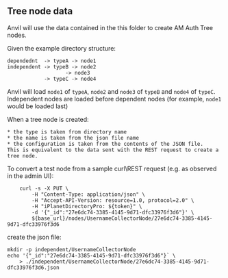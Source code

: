 ## Tree node data

Anvil will use the data contained in the this folder to create AM Auth Tree nodes.

Given the example directory structure:

    dependednt  -> typeA -> node1
    independent -> typeB -> node2
                       -> node3
                -> typeC -> node4

Anvil will load `node1` of `typeA`, `node2` and `node3` of `typeB`
and `node4` of `typeC`.
Independent nodes are loaded before dependent nodes (for example, `node1` would be loaded last)

When a tree node is created:

    * the type is taken from directory name
    * the name is taken from the json file name
    * the configuration is taken from the contents of the JSON file.
    This is equivalent to the data sent with the REST request to create a tree node.

To convert a test node from a sample curl\REST request (e.g. as observed in the admin UI):

        curl -s -X PUT \
            -H "Content-Type: application/json" \
            -H "Accept-API-Version: resource=1.0, protocol=2.0" \
            -H "iPlanetDirectoryPro: ${token}" \
            -d '{"_id":"27e6dc74-3385-4145-9d71-dfc33976f3d6"}' \
            ${base_url}/nodes/UsernameCollectorNode/27e6dc74-3385-4145-9d71-dfc33976f3d6

create the json file:

    mkdir -p independent/UsernameCollectorNode
    echo '{"_id":"27e6dc74-3385-4145-9d71-dfc33976f3d6"}` \
        > ./independent/UsernameCollectorNode/27e6dc74-3385-4145-9d71-dfc33976f3d6.json

